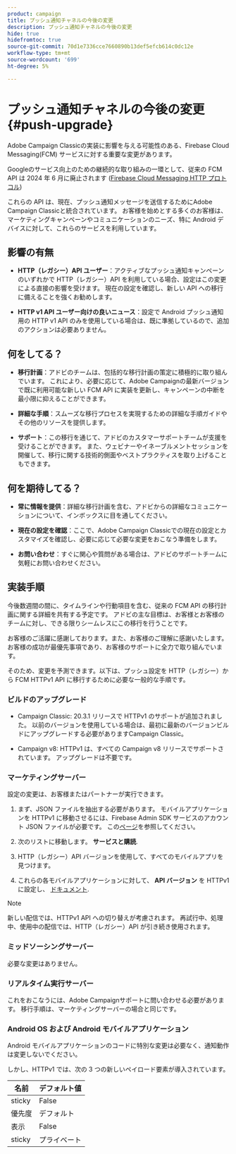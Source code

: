 ```yaml
---
product: campaign
title: プッシュ通知チャネルの今後の変更
description: プッシュ通知チャネルの今後の変更
hide: true
hidefromtoc: true
source-git-commit: 70d1e7336cce7660890b13def5efcb614c0dc12e
workflow-type: tm+mt
source-wordcount: '699'
ht-degree: 5%

---
```


# プッシュ通知チャネルの今後の変更 {#push-upgrade}

Adobe Campaign Classicの実装に影響を与える可能性のある、Firebase Cloud Messaging(FCM) サービスに対する重要な変更があります。

Googleのサービス向上のための継続的な取り組みの一環として、従来の FCM API は 2024 年 6 月に廃止されます ([Firebase Cloud Messaging HTTP プロトコル](https://firebase.google.com/docs/cloud-messaging/http-server-ref))

これらの API は、現在、プッシュ通知メッセージを送信するためにAdobe Campaign Classicと統合されています。 お客様を始めとする多くのお客様は、マーケティングキャンペーンやコミュニケーションのニーズ、特に Android デバイスに対して、これらのサービスを利用しています。

## 影響の有無

* **HTTP（レガシー）API ユーザー**：アクティブなプッシュ通知キャンペーンのいずれかで HTTP（レガシー）API を利用している場合、設定はこの変更による直接の影響を受けます。 現在の設定を確認し、新しい API への移行に備えることを強くお勧めします。

* **HTTP v1 API ユーザー向けの良いニュース**：設定で Android プッシュ通知用の HTTP v1 API のみを使用している場合は、既に準拠しているので、追加のアクションは必要ありません。

## 何をしてる？

* **移行計画**：アドビのチームは、包括的な移行計画の策定に積極的に取り組んでいます。 これにより、必要に応じて、Adobe Campaignの最新バージョンで既に利用可能な新しい FCM API に実装を更新し、キャンペーンの中断を最小限に抑えることができます。

* **詳細な手順**：スムーズな移行プロセスを実現するための詳細な手順ガイドやその他のリソースを提供します。

* **サポート**：この移行を通じて、アドビのカスタマーサポートチームが支援を受けることができます。 また、ウェビナーやイネーブルメントセッションを開催して、移行に関する技術的側面やベストプラクティスを取り上げることもできます。

## 何を期待してる？

* **常に情報を提供**：詳細な移行計画を含む、アドビからの詳細なコミュニケーションについて、インボックスに目を通してください。

* **現在の設定を確認**：ここで、Adobe Campaign Classicでの現在の設定とカスタマイズを確認し、必要に応じて必要な変更をおこなう準備をします。

* **お問い合わせ**：すぐに関心や質問がある場合は、アドビのサポートチームに気軽にお問い合わせください。

## 実装手順

今後数週間の間に、タイムラインや行動項目を含む、従来の FCM API の移行計画に関する詳細を共有する予定です。 アドビの主な目標は、お客様とお客様のチームに対し、できる限りシームレスにこの移行を行うことです。

お客様のご活躍に感謝しております。また、お客様のご理解に感謝いたします。 お客様の成功が最優先事項であり、お客様のサポートに全力で取り組んでいます。

そのため、変更を予測できます。以下は、プッシュ設定を HTTP（レガシー）から FCM HTTPv1 API に移行するために必要な一般的な手順です。

### ビルドのアップグレード

* Campaign Classic: 20.3.1 リリースで HTTPv1 のサポートが追加されました。 以前のバージョンを使用している場合は、最初に最新のバージョンビルドにアップグレードする必要がありますCampaign Classic。

* Campaign v8: HTTPv1 は、すべての Campaign v8 リリースでサポートされています。 アップグレードは不要です。

### マーケティングサーバー

設定の変更は、お客様またはパートナーが実行できます。

1. まず、JSON ファイルを抽出する必要があります。 モバイルアプリケーションを HTTPv1 に移動させるには、Firebase Admin SDK サービスのアカウント JSON ファイルが必要です。 この[ページ](https://firebase.google.com/docs/admin/setup#initialize-sdk)を参照してください。

1. 次のリストに移動します。 **サービスと購読**.

1. HTTP（レガシー）API バージョンを使用して、すべてのモバイルアプリを見つけます。

1. これらの各モバイルアプリケーションに対して、 **API バージョン** を HTTPv1 に設定し、 [ドキュメント](https://experienceleague.adobe.com/docs/campaign-classic/using/sending-messages/sending-push-notifications/configure-the-mobile-app/configuring-the-mobile-application-android.html?lang=ja).

>[!NOTE]
>
>新しい配信では、HTTPv1 API への切り替えが考慮されます。 再試行中、処理中、使用中の配信では、HTTP（レガシー）API が引き続き使用されます。

### ミッドソーシングサーバー

必要な変更はありません。

### リアルタイム実行サーバー

これをおこなうには、Adobe Campaignサポートに問い合わせる必要があります。 移行手順は、マーケティングサーバーの場合と同じです。

### Android OS および Android モバイルアプリケーション

Android モバイルアプリケーションのコードに特別な変更は必要なく、通知動作は変更しないでください。

しかし、HTTPv1 では、次の 3 つの新しいペイロード要素が導入されています。

| 名前 | デフォルト値 |
|---|---|
| sticky | False |
| 優先度 | デフォルト |
| 表示 | False |
| sticky | プライベート |

